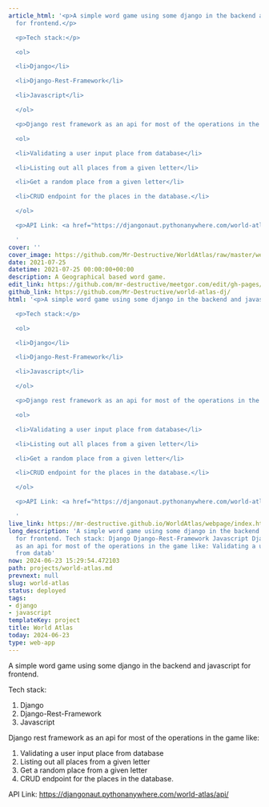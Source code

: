 ```yaml
---
article_html: '<p>A simple word game using some django in the backend and javascript
  for frontend.</p>

  <p>Tech stack:</p>

  <ol>

  <li>Django</li>

  <li>Django-Rest-Framework</li>

  <li>Javascript</li>

  </ol>

  <p>Django rest framework as an api for most of the operations in the game like:</p>

  <ol>

  <li>Validating a user input place from database</li>

  <li>Listing out all places from a given letter</li>

  <li>Get a random place from a given letter</li>

  <li>CRUD endpoint for the places in the database.</li>

  </ol>

  <p>API Link: <a href="https://djangonaut.pythonanywhere.com/world-atlas/api/">https://djangonaut.pythonanywhere.com/world-atlas/api/</a></p>

  '
cover: ''
cover_image: https://github.com/Mr-Destructive/WorldAtlas/raw/master/webpage/img/W.png
date: 2021-07-25
datetime: 2021-07-25 00:00:00+00:00
description: A Geographical based word game.
edit_link: https://github.com/mr-destructive/meetgor.com/edit/gh-pages/projects/world-atlas.md
github_link: https://github.com/Mr-Destructive/world-atlas-dj/
html: '<p>A simple word game using some django in the backend and javascript for frontend.</p>

  <p>Tech stack:</p>

  <ol>

  <li>Django</li>

  <li>Django-Rest-Framework</li>

  <li>Javascript</li>

  </ol>

  <p>Django rest framework as an api for most of the operations in the game like:</p>

  <ol>

  <li>Validating a user input place from database</li>

  <li>Listing out all places from a given letter</li>

  <li>Get a random place from a given letter</li>

  <li>CRUD endpoint for the places in the database.</li>

  </ol>

  <p>API Link: <a href="https://djangonaut.pythonanywhere.com/world-atlas/api/">https://djangonaut.pythonanywhere.com/world-atlas/api/</a></p>

  '
live_link: https://mr-destructive.github.io/WorldAtlas/webpage/index.html
long_description: 'A simple word game using some django in the backend and javascript
  for frontend. Tech stack: Django Django-Rest-Framework Javascript Django rest framework
  as an api for most of the operations in the game like: Validating a user input place
  from datab'
now: 2024-06-23 15:29:54.472103
path: projects/world-atlas.md
prevnext: null
slug: world-atlas
status: deployed
tags:
- django
- javascript
templateKey: project
title: World Atlas
today: 2024-06-23
type: web-app
---
```


A simple word game using some django in the backend and javascript for frontend. 

Tech stack:
1. Django
2. Django-Rest-Framework
3. Javascript

Django rest framework as an api for most of the operations in the game like:

1. Validating a user input place from database
2. Listing out all places from a given letter
3. Get a random place from a given letter
4. CRUD endpoint for the places in the database.

API Link: https://djangonaut.pythonanywhere.com/world-atlas/api/